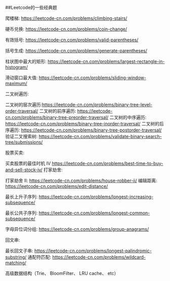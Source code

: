 ##Leetcode的一些经典题

爬楼梯: https://leetcode-cn.com/problems/climbing-stairs/

硬币兑换: https://leetcode-cn.com/problems/coin-change/

有效括号: https://leetcode-cn.com/problems/valid-parentheses/

括号生成: https://leetcode-cn.com/problems/generate-parentheses/

柱状图中最大的矩形: https://leetcode-cn.com/problems/largest-rectangle-in-histogram/

滑动窗口最大值: https://leetcode-cn.com/problems/sliding-window-maximum/

二叉树遍历:

二叉树的层次遍历:https://leetcode-cn.com/problems/binary-tree-level-order-traversal/
二叉树的前序遍历: https://leetcode-cn.com/problems/binary-tree-preorder-traversal/
二叉树的中序遍历: https://leetcode-cn.com/problems/binary-tree-inorder-traversal/
二叉树的后序遍历: https://leetcode-cn.com/problems/binary-tree-postorder-traversal/
验证二叉搜索树: https://leetcode-cn.com/problems/validate-binary-search-tree/submissions/

股票买卖:

买卖股票的最佳时机 IV https://leetcode-cn.com/problems/best-time-to-buy-and-sell-stock-iv/
打家劫舍:

打家劫舍 II: https://leetcode-cn.com/problems/house-robber-ii/
编辑距离: https://leetcode-cn.com/problems/edit-distance/

最长上升子序列: https://leetcode-cn.com/problems/longest-increasing-subsequence/

最长公共子序列: https://leetcode-cn.com/problems/longest-common-subsequence/

字母异位词分组: https://leetcode-cn.com/problems/group-anagrams/

回文串:

最长回文子串: https://leetcode-cn.com/problems/longest-palindromic-substring/
通配符匹配: https://leetcode-cn.com/problems/wildcard-matching/

高级数据结构（Trie、 BloomFilter、 LRU cache、 etc）
